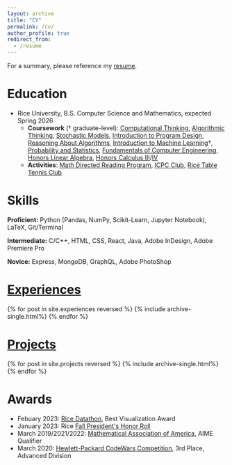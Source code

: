 ```yaml
---
layout: archive
title: "CV"
permalink: /cv/
author_profile: true
redirect_from:
  - /resume
---
```


For a summary, please reference my [resume](https://github.com/bakekaga/Resume/blob/main/resume-general/Albert_Shi_Zhu_Resume.pdf).

Education
======
* Rice University, B.S. Computer Science and Mathematics, expected Spring 2026
  * <strong>Coursework</strong> († graduate-level): [Computational Thinking](https://courses.rice.edu/courses/courses/!SWKSCAT.cat?p_action=COURSE&p_term=202310&p_crn=13531), [Algorithmic Thinking](https://courses.rice.edu/courses/courses/!SWKSCAT.cat?p_action=COURSE&p_term=202320&p_crn=24218), [Stochastic Models](https://courses.rice.edu/courses/courses/!SWKSCAT.cat?p_action=COURSE&p_term=202320&p_crn=22029), [Introduction to Program Design](https://courses.rice.edu/courses/courses/!SWKSCAT.cat?p_action=COURSE&p_term=202410&p_crn=14283), [Reasoning About Algorithms](https://courses.rice.edu/courses/courses/!SWKSCAT.cat?p_action=COURSE&p_term=202410&p_crn=11155), [Introduction to Machine Learning](https://courses.rice.edu/courses/courses/!SWKSCAT.cat?p_action=COURSE&p_term=202410&p_crn=16026)†, [Probability and Statistics](https://courses.rice.edu/courses/courses/!SWKSCAT.cat?p_action=COURSE&p_term=202410&p_crn=10116), [Fundamentals of Computer Engineering](https://courses.rice.edu/courses/courses/!SWKSCAT.cat?p_action=COURSE&p_term=202310&p_crn=14707), [Honors Linear Algebra](https://courses.rice.edu/courses/courses/!SWKSCAT.cat?p_action=COURSE&p_term=202320&p_crn=21571), [Honors Calculus III](https://courses.rice.edu/courses/courses/!SWKSCAT.cat?p_action=COURSE&p_term=202310&p_crn=10058)/[IV](https://courses.rice.edu/courses/courses/!SWKSCAT.cat?p_action=COURSE&p_term=202320&p_crn=24639)
  * <strong>Activities</strong>: [Math Directed Reading Program](https://mathweb.rice.edu/directed-reading-program), [ICPC Club](https://www.cs.rice.edu/~greiner/icpc.html), [Rice Table Tennis Club](https://owlnest.rice.edu/organization/RiceTableTennisClub)

Skills
======

<strong>Proficient:</strong> Python (Pandas, NumPy, Scikit-Learn, Jupyter Notebook), LaTeX, Git/Terminal

<strong>Intermediate:</strong> C/C++, HTML, CSS, React, Java, Adobe InDesign, Adobe Premiere Pro

<strong>Novice:</strong> Express, MongoDB, GraphQL, Adobe PhotoShop

[Experiences](../experiences)
======

{% for post in site.experiences reversed %}
  {% include archive-single.html%}
{% endfor %}

[Projects](../projects)
======

{% for post in site.projects reversed %}
  {% include archive-single.html%}
{% endfor %}

<!-- [Publications](../publications)
======
  <ul>{% for post in site.publications %}
    {% include archive-single-cv.html %}
  {% endfor %}</ul> -->

Awards
======
  * Febuary 2023: [Rice Datathon](https://rice-datathon-2023.devpost.com/), Best Visualization Award
  * January 2023: Rice [Fall President's Honor Roll](https://registrar.rice.edu/students/academic-honors#PHR)
  * March 2019/2021/2022: [Mathematical Association of America](https://www.maa.org/math-competitions/american-invitational-mathematics-examination-aime), AIME Qualifier
  * March 2020: [Hewlett-Packard CodeWars Competition](https://hpecodewars.org/api/Files/events/2020/2020WinnersHouston.pdf), 3rd Place, Advanced Division